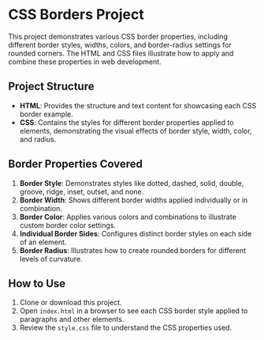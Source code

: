 # CSS Borders Project

This project demonstrates various CSS border properties, including different border styles, widths, colors, and border-radius settings for rounded corners. The HTML and CSS files illustrate how to apply and combine these properties in web development.

## Project Structure

- **HTML**: Provides the structure and text content for showcasing each CSS border example.
- **CSS**: Contains the styles for different border properties applied to elements, demonstrating the visual effects of border style, width, color, and radius.

## Border Properties Covered

1. **Border Style**: Demonstrates styles like dotted, dashed, solid, double, groove, ridge, inset, outset, and none.
2. **Border Width**: Shows different border widths applied individually or in combination.
3. **Border Color**: Applies various colors and combinations to illustrate custom border color settings.
4. **Individual Border Sides**: Configures distinct border styles on each side of an element.
5. **Border Radius**: Illustrates how to create rounded borders for different levels of curvature.

## How to Use

1. Clone or download this project.
2. Open `index.html` in a browser to see each CSS border style applied to paragraphs and other elements.
3. Review the `style.css` file to understand the CSS properties used.

